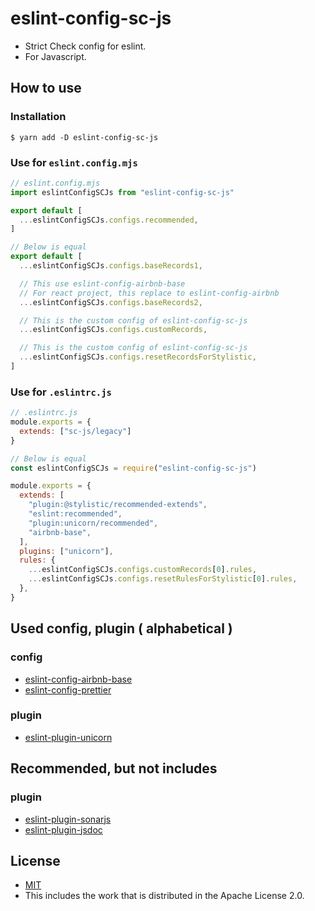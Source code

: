 # eslint-config-sc-js
- Strict Check config for eslint.
- For Javascript.

## How to use
### Installation

```shell
$ yarn add -D eslint-config-sc-js
```

### Use for `eslint.config.mjs`

```javascript
// eslint.config.mjs
import eslintConfigSCJs from "eslint-config-sc-js"

export default [
  ...eslintConfigSCJs.configs.recommended,
]

// Below is equal
export default [
  ...eslintConfigSCJs.configs.baseRecords1,

  // This use eslint-config-airbnb-base
  // For react project, this replace to eslint-config-airbnb
  ...eslintConfigSCJs.configs.baseRecords2,

  // This is the custom config of eslint-config-sc-js
  ...eslintConfigSCJs.configs.customRecords,

  // This is the custom config of eslint-config-sc-js
  ...eslintConfigSCJs.configs.resetRecordsForStylistic,
]
```

### Use for `.eslintrc.js`

```javascript
// .eslintrc.js
module.exports = {
  extends: ["sc-js/legacy"]
}

// Below is equal
const eslintConfigSCJs = require("eslint-config-sc-js")

module.exports = {
  extends: [
    "plugin:@stylistic/recommended-extends",
    "eslint:recommended",
    "plugin:unicorn/recommended",
    "airbnb-base",
  ],
  plugins: ["unicorn"],
  rules: {
    ...eslintConfigSCJs.configs.customRecords[0].rules,
    ...eslintConfigSCJs.configs.resetRulesForStylistic[0].rules,
  },
}
```

## Used config, plugin ( alphabetical )
### config
- [eslint-config-airbnb-base](https://www.npmjs.com/package/eslint-config-airbnb-base)
- [eslint-config-prettier](https://www.npmjs.com/package/eslint-config-prettier)

### plugin
- [eslint-plugin-unicorn](https://www.npmjs.com/package/eslint-plugin-unicorn)

## Recommended, but not includes
### plugin
- [eslint-plugin-sonarjs](https://www.npmjs.com/package/eslint-plugin-sonarjs)
- [eslint-plugin-jsdoc](https://www.npmjs.com/package/eslint-plugin-jsdoc)

## License
- [MIT](LICENSE)
- This includes the work that is distributed in the Apache License 2.0.

